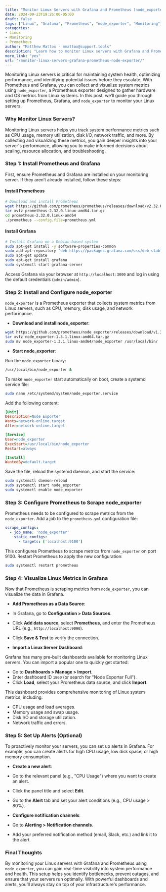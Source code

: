 ```yaml
---
title: "Monitor Linux Servers with Grafana and Prometheus (node_exporter)"  
date: 2024-09-23T19:26:00-05:00  
draft: false  
tags: ["Linux", "Grafana", "Prometheus", "node_exporter", "Monitoring"]  
categories:  
- Linux  
- Monitoring  
- Prometheus  
author: "Matthew Mattox - mmattox@support.tools"  
description: "Learn how to monitor Linux servers with Grafana and Prometheus using node_exporter for real-time metrics and insights."  
more_link: "yes"  
url: "/monitor-linux-servers-grafana-prometheus-node-exporter/"  
---
```


Monitoring Linux servers is critical for maintaining system health, optimizing performance, and identifying potential issues before they escalate. With Prometheus and Grafana, you can collect and visualize system metrics using `node_exporter`, a Prometheus exporter designed to gather hardware and OS metrics from Linux systems. In this post, we’ll guide you through setting up Prometheus, Grafana, and `node_exporter` to monitor your Linux servers.

<!--more-->

### Why Monitor Linux Servers?

Monitoring Linux servers helps you track system performance metrics such as CPU usage, memory utilization, disk I/O, network traffic, and more. By collecting and visualizing these metrics, you gain deeper insights into your server's performance, allowing you to make informed decisions about scaling, resource allocation, and troubleshooting.

### Step 1: Install Prometheus and Grafana

First, ensure Prometheus and Grafana are installed on your monitoring server. If they aren’t already installed, follow these steps:

#### Install Prometheus

```bash
# Download and install Prometheus
wget https://github.com/prometheus/prometheus/releases/download/v2.32.0/prometheus-2.32.0.linux-amd64.tar.gz
tar xvfz prometheus-2.32.0.linux-amd64.tar.gz
cd prometheus-2.32.0.linux-amd64
./prometheus --config.file=prometheus.yml
```

#### Install Grafana

```bash
# Install Grafana on a Debian-based system
sudo apt-get install -y software-properties-common
sudo add-apt-repository "deb https://packages.grafana.com/oss/deb stable main"
sudo apt-get update
sudo apt-get install grafana
sudo systemctl start grafana-server
```

Access Grafana via your browser at `http://localhost:3000` and log in using the default credentials (`admin/admin`).

### Step 2: Install and Configure node_exporter

`node_exporter` is a Prometheus exporter that collects system metrics from Linux servers, such as CPU, memory, disk usage, and network performance.

- **Download and install node_exporter**:

```bash
wget https://github.com/prometheus/node_exporter/releases/download/v1.3.1/node_exporter-1.3.1.linux-amd64.tar.gz
tar xvfz node_exporter-1.3.1.linux-amd64.tar.gz
sudo mv node_exporter-1.3.1.linux-amd64/node_exporter /usr/local/bin/
```

- **Start node_exporter**:

Run the `node_exporter` binary:

```bash
/usr/local/bin/node_exporter &
```

To make `node_exporter` start automatically on boot, create a systemd service file:

```bash
sudo nano /etc/systemd/system/node_exporter.service
```

Add the following content:

```ini
[Unit]
Description=Node Exporter
Wants=network-online.target
After=network-online.target

[Service]
User=node_exporter
ExecStart=/usr/local/bin/node_exporter
Restart=always

[Install]
WantedBy=default.target
```

Save the file, reload the systemd daemon, and start the service:

```bash
sudo systemctl daemon-reload
sudo systemctl start node_exporter
sudo systemctl enable node_exporter
```

### Step 3: Configure Prometheus to Scrape node_exporter

Prometheus needs to be configured to scrape metrics from the `node_exporter`. Add a job to the `prometheus.yml` configuration file:

```yaml
scrape_configs:
  - job_name: 'node_exporter'
    static_configs:
      - targets: ['localhost:9100']
```

This configures Prometheus to scrape metrics from `node_exporter` on port 9100. Restart Prometheus to apply the new configuration:

```bash
sudo systemctl restart prometheus
```

### Step 4: Visualize Linux Metrics in Grafana

Now that Prometheus is scraping metrics from `node_exporter`, you can visualize the data in Grafana.

- **Add Prometheus as a Data Source**:

- In Grafana, go to **Configuration > Data Sources**.
- Click **Add data source**, select **Prometheus**, and enter the Prometheus URL (e.g., `http://localhost:9090`).
- Click **Save & Test** to verify the connection.

- **Import a Linux Server Dashboard**:

Grafana has many pre-built dashboards available for monitoring Linux servers. You can import a popular one to quickly get started:

- Go to **Dashboards > Manage > Import**.
- Enter dashboard ID `1860` (or search for "Node Exporter Full").
- Click **Load**, select your Prometheus data source, and click **Import**.

This dashboard provides comprehensive monitoring of Linux system metrics, including:

- CPU usage and load averages.
- Memory usage and swap usage.
- Disk I/O and storage utilization.
- Network traffic and errors.

### Step 5: Set Up Alerts (Optional)

To proactively monitor your servers, you can set up alerts in Grafana. For example, you can create alerts for high CPU usage, low disk space, or high memory consumption.

- **Create a new alert**:

- Go to the relevant panel (e.g., "CPU Usage") where you want to create an alert.
- Click the panel title and select **Edit**.
- Go to the **Alert** tab and set your alert conditions (e.g., CPU usage > 80%).

- **Configure notification channels**:

- Go to **Alerting > Notification channels**.
- Add your preferred notification method (email, Slack, etc.) and link it to the alert.

### Final Thoughts

By monitoring your Linux servers with Grafana and Prometheus using `node_exporter`, you can gain real-time visibility into system performance and health. This setup helps you identify bottlenecks, prevent outages, and ensure that your servers run optimally. With powerful dashboards and alerts, you’ll always stay on top of your infrastructure's performance.
